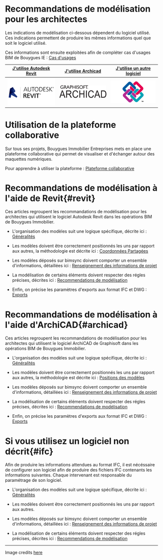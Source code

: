 # Recommandations de modélisation pour les architectes

Les indications de modélisation ci-dessous dépendent du logiciel utilisé. Ces indications permettent de produire les mêmes informations quel que soit le logiciel utilisé.

Ces informations sont ensuite exploitées afin de compléter cas d'usages BIM de Bouygues IE : [Cas d'usages](/01_CasUsages/README.md)

| [**J'utilise Autodesk Revit**](#revit) |[**J'utilise Archicad**](#archicad) |[**J'utilise un autre logiciel**](#ifc) |
| :---: |:---: |:---: |
| [![](/02_Modelisation/00_communs/images/revit.png)](#revit)|[![](/02_Modelisation/00_communs/images/archicad.png)](#archicad)| [![](/02_Modelisation/00_communs/images/ifc.jpg)](#ifc) |

# Utilisation de la plateforme collaborative

Sur tous ses projets, Bouygues Immobilier Entreprises mets en place une plateforme collaborative qui permet de visualiser et d'échanger autour des maquettes numériques.

Pour apprendre à utiliser la plateforme : [Plateforme collaborative](/03_bimsync/README.md)

# Recommandations de modélisation à l'aide de Revit{#revit}

Ces articles regroupent les recommandations de modélisation pour les architectes qui utilisent le logiciel Autodesk Revit dans les opérations BIM de Bouygues Immobilier.

* L'organisation des modèles suit une logique spécifique, décrite ici : [Généralités](/02_Modelisation/00_communs/generalites.md)

* Les modèles doivent être correctement positionnés les uns par rapport aux autres, la méthodologie est décrite ici : [Coordonnées Partagées](/02_Modelisation/00_communs/georeferencement-rvt.md)

* Les modèles déposés sur bimsync doivent comporter un ensemble d'informations, détaillées ici : [Renseignement des informations de projet](/02_Modelisation/00_communs/info-projet-rvt.md)

* La modélisation de certains éléments doivent respecter des régles précises, décrites ici : [Recommendations de modélisation](/02_Modelisation/02_architecte/modelisation-rvt.md)

* Enfin, on précise les paramètres d'exports aux format IFC et DWG : [Exports](/02_Modelisation/00_communs/export-rvt.md)

# Recommandations de modélisation à l'aide d'ArchiCAD{#archicad}

Ces articles regroupent les recommandations de modélisation pour les architectes qui utilisent le logiciel ArchiCAD de Graphisoft dans les opérations BIM de Bouygues Immobilier.

* L'organisation des modèles suit une logique spécifique, décrite ici : [Généralités](/02_Modelisation/00_communs/generalites.md)

* Les modèles doivent être correctement positionnés les uns par rapport aux autres, la méthodologie est décrite ici : [Positions des modèles](/02_Modelisation/00_communs/georeferencement-archicad.md)

* Les modèles déposés sur bimsync doivent comporter un ensemble d'informations, détaillées ici : [Renseignement des informations de projet](/02_Modelisation/00_communs/info-projet-archicad.md)

* La modélisation de certains éléments doivent respecter des régles précises, décrites ici : [Recommendations de modélisation](/02_Modelisation/02_architecte/modelisation-archicad.md)

* Enfin, on précise les paramètres d'exports aux format IFC et DWG : [Exports](/02_Modelisation/00_communs/export-archicad.md)

# Si vous utilisez un logiciel non décrit{#ifc}

Afin de produire les informations attendues au format IFC, il est nécéssaire de configurer son logiciel afin de produire des fichiers IFC contenants les informations suivantes. Chaque intervenant est responsable du paramétrage de son logiciel.

* L'organisation des modèles suit une logique spécifique, décrite ici : [Généralités](/02_Modelisation/00_communs/generalites.md)

* Les modèles doivent être correctement positionnés les uns par rapport aux autres.

* Les modèles déposés sur bimsync doivent comporter un ensemble d'informations, détaillées ici : [Renseignement des informations de projet](/02_Modelisation/00_communs/info-projet-archicad.md)

* La modélisation de certains éléments doivent respecter des régles précises, décrites ici : [Recommendations de modélisation](/02_Modelisation/02_architecte/modelisation-archicad.md)

---

Image credits [here ](/Credit.md)

